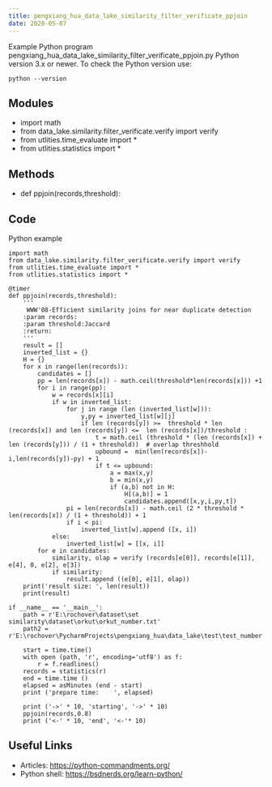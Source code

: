 ```yaml
---
title: pengxiang_hua_data_lake_similarity_filter_verificate_ppjoin
date: 2020-05-07
---
```

Example Python program pengxiang_hua_data_lake_similarity_filter_verificate_ppjoin.py
Python version 3.x or newer.
To check the Python version use:

    python --version

## Modules

* import math
* from data_lake.similarity.filter_verificate.verify import verify
* from utlities.time_evaluate import *
* from utlities.statistics import *

## Methods

* def ppjoin(records,threshold):

## Code

Python example

    import math
    from data_lake.similarity.filter_verificate.verify import verify
    from utlities.time_evaluate import *
    from utlities.statistics import *
    
    @timer
    def ppjoin(records,threshold):
        '''
         WWW'08-Efficient similarity joins for near duplicate detection
        :param records:
        :param threshold:Jaccard
        :return:
        '''
        result = []
        inverted_list = {}
        H = {}
        for x in range(len(records)):
            candidates = []
            pp = len(records[x]) - math.ceil(threshold*len(records[x])) +1
            for i in range(pp):
                w = records[x][i]
                if w in inverted_list:
                    for j in range (len (inverted_list[w])):
                        y,py = inverted_list[w][j]
                        if len (records[y]) >=  threshold * len (records[x]) and len (records[y]) <=  len (records[x])/threshold :
                            t = math.ceil (threshold * (len (records[x]) + len (records[y])) / (1 + threshold))  # overlap threshhold
                            upbound =  min(len(records[x])-i,len(records[y])-py) + 1
                            if t <= upbound:
                                a = max(x,y)
                                b = min(x,y)
                                if (a,b) not in H:
                                    H[(a,b)] = 1
                                    candidates.append([x,y,i,py,t])
                    pi = len(records[x]) - math.ceil (2 * threshold * len(records[x]) / (1 + threshold)) + 1
                    if i < pi:
                        inverted_list[w].append ([x, i])
                else:
                    inverted_list[w] = [[x, i]]
            for e in candidates:
                similarity, olap = verify (records[e[0]], records[e[1]], e[4], 0, e[2], e[3])
                if similarity:
                    result.append ((e[0], e[1], olap))
        print('result size: ', len(result))
        print(result)
    
    if __name__ == '__main__':
        path = r'E:\rochover\dataset\set similarity\dataset\orkut\orkut_number.txt'
        path2 = r'E:\rochover\PycharmProjects\pengxiang_hua\data_lake\test\test_number.txt'
    
        start = time.time()
        with open (path, 'r', encoding='utf8') as f:
            r = f.readlines()
        records = statistics(r)
        end = time.time ()
        elapsed = asMinutes (end - start)
        print ('prepare time:    ', elapsed)
    
        print ('->' * 10, 'starting', '->' * 10)
        ppjoin(records,0.8)
        print ('<-' * 10, 'end', '<-'* 10)
    

## Useful Links

- Articles: https://python-commandments.org/
- Python shell: https://bsdnerds.org/learn-python/
